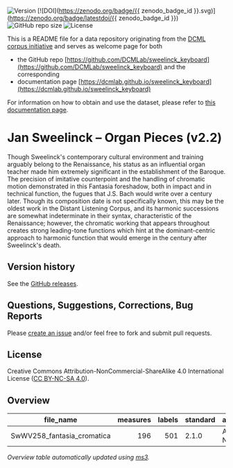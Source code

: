 ![Version](https://img.shields.io/github/v/release/DCMLab/sweelinck_keyboard?display_name=tag)
[![DOI](https://zenodo.org/badge/{{ zenodo_badge_id }}.svg)](https://zenodo.org/badge/latestdoi/{{ zenodo_badge_id }})
![GitHub repo size](https://img.shields.io/github/repo-size/DCMLab/sweelinck_keyboard)
![License](https://img.shields.io/badge/license-CC%20BY--NC--SA%204.0-9cf)


This is a README file for a data repository originating from the [DCML corpus initiative](https://github.com/DCMLab/dcml_corpora)
and serves as welcome page for both 

* the GitHub repo [https://github.com/DCMLab/sweelinck_keyboard](https://github.com/DCMLab/sweelinck_keyboard) and the corresponding
* documentation page [https://dcmlab.github.io/sweelinck_keyboard](https://dcmlab.github.io/sweelinck_keyboard)

For information on how to obtain and use the dataset, please refer to [this documentation page](https://dcmlab.github.io/sweelinck_keyboard/introduction).

# Jan Sweelinck – Organ Pieces (v2.2)

Though Sweelinck's contemporary cultural environment and training arguably belong to the Renaissance, his status as an influential organ teacher made him extremely significant in the establishment of the Baroque. The precision of imitative counterpoint and the handling of chromatic motion demonstrated in this Fantasia foreshadow, both in impact and in technical function, the fugues that J.S. Bach would write over a century later. Though its composition date is not specifically known, this may be the oldest work in the Distant Listening Corpus, and its harmonic successions are somewhat indeterminate in their syntax, characteristic of the Renaissance; however, the chromatic working that appears throughout creates strong leading-tone functions which hint at the dominant-centric approach to harmonic function that would emerge in the century after Sweelinck's death.

## Version history

See the [GitHub releases](https://github.com/DCMLab/sweelinck_keyboard/releases).

## Questions, Suggestions, Corrections, Bug Reports

Please [create an issue](https://github.com/DCMLab/sweelinck_keyboard/issues) and/or feel free to fork and submit pull requests.

## License

Creative Commons Attribution-NonCommercial-ShareAlike 4.0 International License ([CC BY-NC-SA 4.0](https://creativecommons.org/licenses/by-nc-sa/4.0/)).


## Overview
|        file_name         |measures|labels|standard| annotators |
|--------------------------|-------:|-----:|--------|------------|
|SwWV258_fantasia_cromatica|     196|   501|2.1.0   |Adrian Nagel|


*Overview table automatically updated using [ms3](https://ms3.readthedocs.io/).*
